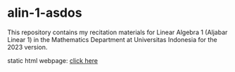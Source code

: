 # alin-1-asdos
This repository contains my recitation materials for Linear Algebra 1 (Aljabar Linear 1) in the Mathematics Department at Universitas Indonesia for the 2023 version.

static html webpage: [click here](https://carlesoctav.github.io/alin-1-asdos/about.html)


